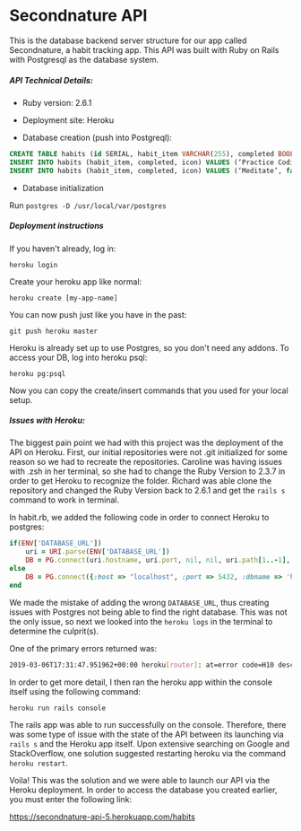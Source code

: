 # Secondnature API

This is the database backend server structure for our app called Secondnature, a habit tracking app. This API was built with Ruby on Rails with Postgresql as the database system.

##### API Technical Details:

* Ruby version: 2.6.1

* Deployment site: Heroku

* Database creation (push into Postgreql):

```sql
CREATE TABLE habits (id SERIAL, habit_item VARCHAR(255), completed BOOLEAN, icon VARCHAR(255));
INSERT INTO habits (habit_item, completed, icon) VALUES (‘Practice Coding’, false, ‘/img/star.png’);
INSERT INTO habits (habit_item, completed, icon) VALUES (‘Meditate’, false, ‘/img/meditate.png’);
```

* Database initialization

Run ```postgres -D /usr/local/var/postgres```



##### Deployment instructions

If you haven't already, log in:

```heroku login```

Create your heroku app like normal:

```heroku create [my-app-name]```

You can now push just like you have in the past:

```git push heroku master```

Heroku is already set up to use Postgres, so you don't need any addons. To access your DB, log into heroku psql:

```heroku pg:psql```

Now you can copy the create/insert commands that you used for your local setup.

##### Issues with Heroku:

The biggest pain point we had with this project was the deployment of the API on Heroku. First, our initial repositories were not .git initialized for some reason so we had to recreate the repositories. Caroline was having issues with .zsh in her terminal, so she had to change the Ruby Version to 2.3.7 in order to get Heroku to recognize the folder. Richard was able clone the repository and changed the Ruby Version back to 2.6.1 and get the ```rails s``` command to work in terminal.

In habit.rb, we added the following code in order to connect Heroku to postgres:

```ruby
if(ENV['DATABASE_URL'])
    uri = URI.parse(ENV['DATABASE_URL'])
    DB = PG.connect(uri.hostname, uri.port, nil, nil, uri.path[1..-1], uri.user, uri.password)
else
    DB = PG.connect({:host => "localhost", :port => 5432, :dbname => 'habit_tracker_api_development'})
end
  ```
We made the mistake of adding the wrong ```DATABASE_URL```, thus creating issues with Postgres not being able to find the right database. This was not the only issue, so next we looked into the ```heroku logs``` in the terminal to determine the culprit(s).

One of the primary errors returned was:
```bash
2019-03-06T17:31:47.951962+00:00 heroku[router]: at=error code=H10 desc="App crashed" method=GET path="/" host=secondnature-api-5.herokuapp.com request_id=dbe5e2d7-313a-4b0a-8f42-4f3edd4dd35c fwd="47.41.35.143" dyno= connect= service= status=503 bytes= protocol=https
```
In order to get more detail, I then ran the heroku app within the console itself using the following command:
```
heroku run rails console
```
The rails app was able to run successfully on the console. Therefore, there was some type of issue with the state of the API between its launching via ```rails s``` and the Heroku app itself. Upon extensive searching on Google and StackOverflow, one solution suggested restarting heroku via the command ```heroku restart```.

Voila! This was the solution and we were able to launch our API via the Heroku deployment. In order to access the database you created earlier, you must enter the following link:

https://secondnature-api-5.herokuapp.com/habits

